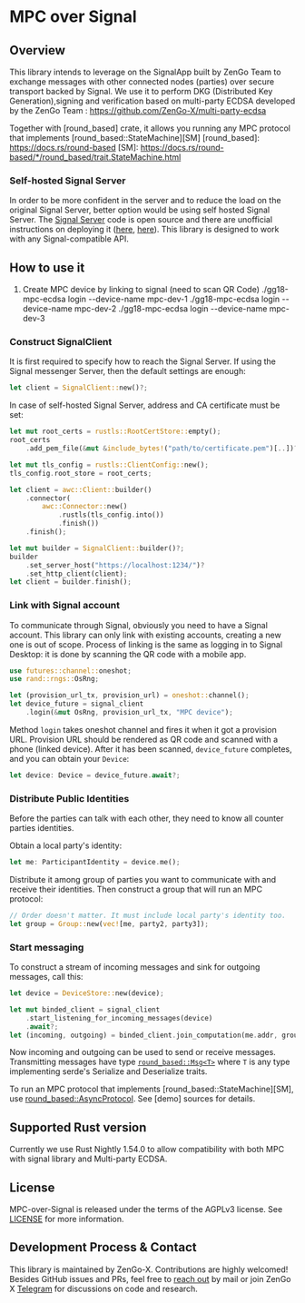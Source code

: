 # MPC over Signal

## Overview

This library intends to leverage on the SignalApp built by ZenGo Team to exchange messages 
with other connected nodes (parties) over secure transport backed by Signal. We use it to 
perform DKG (Distributed Key Generation),signing and verification based on multi-party ECDSA
developed by the ZenGo Team : https://github.com/ZenGo-X/multi-party-ecdsa

Together with [round_based] crate, it allows you running any MPC protocol that implements [round_based::StateMachine][SM] 
[round_based]: https://docs.rs/round-based
[SM]: https://docs.rs/round-based/*/round_based/trait.StateMachine.html


### Self-hosted Signal Server

In order to be more confident in the server and to reduce the load on the original Signal Server, 
better option would be using self hosted Signal Server. The [Signal Server][signal-server] code is open source 
and there are unofficial instructions on deploying it ([here][deploy1], [here][deploy2]).
This library is designed to work with any Signal-compatible API.

[signal-server]: https://github.com/signalapp/Signal-Server
[deploy1]: https://github.com/aqnouch/Signal-Setup-Guide/tree/master/signal-server
[deploy2]: https://github.com/madeindra/signal-setup-guide

## How to use it
1) Create MPC device by linking to signal (need to scan QR Code)
./gg18-mpc-ecdsa login --device-name mpc-dev-1
./gg18-mpc-ecdsa login --device-name mpc-dev-2
./gg18-mpc-ecdsa login --device-name mpc-dev-3

### Construct SignalClient

It is first required to specify how to reach the Signal Server. If using the Signal messenger Server, then the default settings are enough:

```rust
let client = SignalClient::new()?;
```

In case of self-hosted Signal Server, address and CA certificate must be set:
```rust
let mut root_certs = rustls::RootCertStore::empty();
root_certs
    .add_pem_file(&mut &include_bytes!("path/to/certificate.pem")[..])?;

let mut tls_config = rustls::ClientConfig::new();
tls_config.root_store = root_certs;

let client = awc::Client::builder()
    .connector(
        awc::Connector::new()
            .rustls(tls_config.into())
            .finish())
    .finish();

let mut builder = SignalClient::builder()?;
builder
    .set_server_host("https://localhost:1234/")?
    .set_http_client(client);
let client = builder.finish();
```

### Link with Signal account

To communicate through Signal, obviously you need to have a Signal account. This library
can only link with existing accounts, creating a new one is out of scope. Process
of linking is the same as logging in to Signal Desktop: it is done by scanning the QR code with
a mobile app.

```rust
use futures::channel::oneshot;
use rand::rngs::OsRng;

let (provision_url_tx, provision_url) = oneshot::channel();
let device_future = signal_client
    .login(&mut OsRng, provision_url_tx, "MPC device");
```

Method `login` takes oneshot channel and fires it when it got a provision URL.
Provision URL should be rendered as QR code and scanned with a phone (linked device). After
it has been scanned, `device_future` completes, and you can obtain your `Device`:

```rust
let device: Device = device_future.await?;
```

### Distribute Public Identities

Before the parties can talk with each other, they need to know all counter parties identities.

Obtain a local party's identity:

```rust
let me: ParticipantIdentity = device.me();
```

Distribute it among group of parties you want to communicate with and receive their 
identities. Then construct a group that will run an MPC protocol:

```rust
// Order doesn't matter. It must include local party's identity too.
let group = Group::new(vec![me, party2, party3]); 
```

### Start messaging

To construct a stream of incoming messages and sink for outgoing messages, call this:

```rust
let device = DeviceStore::new(device);

let mut binded_client = signal_client
    .start_listening_for_incoming_messages(device)
    .await?;
let (incoming, outgoing) = binded_client.join_computation(me.addr, group);
```

Now incoming and outgoing can be used to send or receive messages. Transmitting messages
have type [`round_based::Msg<T>`][msg] where `T` is any type implementing serde's Serialize
and Deserialize traits.

To run an MPC protocol that implements [round_based::StateMachine][SM], use 
[round_based::AsyncProtocol][async-protocol]. See [demo] sources for details.

[msg]: https://docs.rs/round-based/*/round_based/struct.Msg.html
[async-protocol]: https://docs.rs/round-based/*/round_based/async_runtime/struct.AsyncProtocol.html

## Supported Rust version

Currently we use Rust Nightly 1.54.0 to allow compatibility with
both MPC with signal library and Multi-party ECDSA.

[libsignal]: https://github.com/signalapp/libsignal-client

## License

MPC-over-Signal is released under the terms of the AGPLv3 license. See [LICENSE](./LICENSE) for more 
information.

## Development Process & Contact
This library is maintained by ZenGo-X. Contributions are highly welcomed! Besides GitHub issues
and PRs, feel free to [reach out](mailto:github@kzencorp.com) by mail or join ZenGo X
[Telegram](https://t.me/joinchat/ET1mddGXRoyCxZ-7) for discussions on code and research. 
